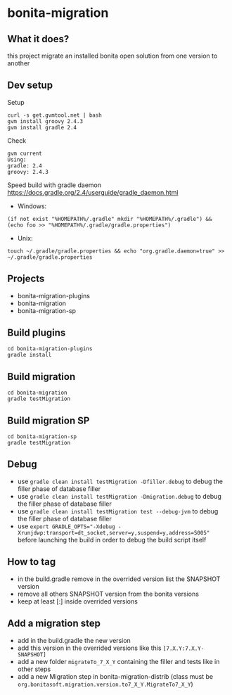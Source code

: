 bonita-migration
=================

What it does?
-------------
this project migrate an installed bonita open solution from one version to another


Dev setup
---------
Setup
```
curl -s get.gvmtool.net | bash
gvm install groovy 2.4.3
gvm install gradle 2.4
```
Check
```
gvm current
Using:
gradle: 2.4
groovy: 2.4.3
```

Speed build with gradle daemon 
https://docs.gradle.org/2.4/userguide/gradle_daemon.html

* Windows:
```
(if not exist "%HOMEPATH%/.gradle" mkdir "%HOMEPATH%/.gradle") && (echo foo >> "%HOMEPATH%/.gradle/gradle.properties")
```
* Unix:
```
touch ~/.gradle/gradle.properties && echo "org.gradle.daemon=true" >> ~/.gradle/gradle.properties
```

Projects
--------
* bonita-migration-plugins
* bonita-migration
* bonita-migration-sp

Build plugins
-------------
```
cd bonita-migration-plugins
gradle install
```

Build migration
---------------
```
cd bonita-migration
gradle testMigration
```

Build migration SP
---------------
```
cd bonita-migration-sp
gradle testMigration
```
Debug
-----
* use `gradle clean install testMigration -Dfiller.debug` to debug the filler phase of database filler
* use `gradle clean install testMigration -Dmigration.debug` to debug the filler phase of database filler
* use `gradle clean install testMigration test --debug-jvm` to debug the filler phase of database filler
* use `export GRADLE_OPTS="-Xdebug -Xrunjdwp:transport=dt_socket,server=y,suspend=y,address=5005"` before launching the build in order to debug the build script itself

How to tag
----------

* in the build.gradle remove in the overrided version list the SNAPSHOT version
* remove all others SNAPSHOT version from the bonita versions
* keep at least [:] inside overrided versions


Add a migration step
--------------------

* add in the build.gradle the new version
* add this version in the overrided versions like this `[7.X.Y:7.X.Y-SNAPSHOT]`
* add a new folder `migrateTo_7_X_Y` containing the filler and tests like in other steps
* add a new Migration step in bonita-migration-distrib (class must be `org.bonitasoft.migration.version.to7_X_Y.MigrateTo7_X_Y`)
